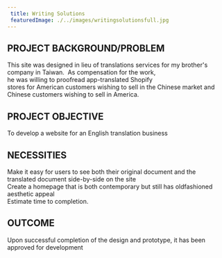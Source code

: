 ```yaml
---
 title: Writing Solutions
 featuredImage: ./../images/writingsolutionsfull.jpg
---
```

## PROJECT BACKGROUND/PROBLEM
This site was designed in lieu of translations services for my brother&apos;s company in Taiwan. 
As compensation for the work, he was willing to proofread app-translated Shopify stores for American customers wishing to sell in the Chinese market and Chinese customers wishing to sell in America.

## PROJECT OBJECTIVE
To develop a website for an English translation business

## NECESSITIES
Make it easy for users to see both their original document and the translated document side-by-side on the site<br />
Create a homepage that is both contemporary but still has oldfashioned aesthetic appeal<br />
Estimate time to completion.
<br />
## OUTCOME
Upon successful completion of the design and prototype, it has been approved for development